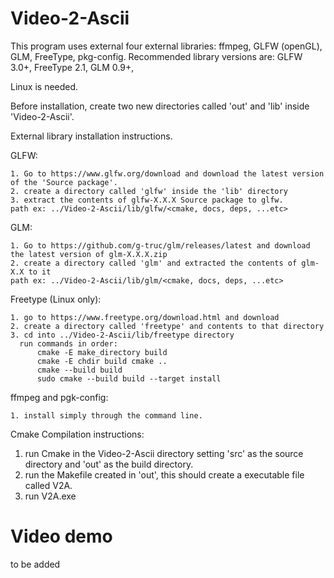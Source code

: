 # Video-2-Ascii
This program uses external four external libraries: ffmpeg, GLFW (openGL), GLM, FreeType, pkg-config.
Recommended library versions are: GLFW 3.0+, FreeType 2.1, GLM 0.9+, 

Linux is needed.

Before installation, create two new directories called 'out' and 'lib' inside 'Video-2-Ascii'.

External library installation instructions.

  GLFW:

    1. Go to https://www.glfw.org/download and download the latest version of the 'Source package'.
    2. create a directory called 'glfw' inside the 'lib' directory
    3. extract the contents of glfw-X.X.X Source package to glfw.
    path ex: ../Video-2-Ascii/lib/glfw/<cmake, docs, deps, ...etc>
    
  GLM:
  
    1. Go to https://github.com/g-truc/glm/releases/latest and download the latest version of glm-X.X.X.zip
    2. create a directory called 'glm' and extracted the contents of glm-X.X to it
    path ex: ../Video-2-Ascii/lib/glm/<cmake, docs, deps, ...etc>

  Freetype (Linux only):

    1. go to https://www.freetype.org/download.html and download 
    2. create a directory called 'freetype' and contents to that directory
    3. cd into ../Video-2-Ascii/lib/freetype directory
      run commands in order:
          cmake -E make_directory build
          cmake -E chdir build cmake ..
          cmake --build build
          sudo cmake --build build --target install
  
  ffmpeg and pgk-config:
  
    1. install simply through the command line.
    
Cmake Compilation instructions:
  1. run Cmake in the Video-2-Ascii directory setting 'src' as the source directory and 'out' as the build directory.
  2. run the Makefile created in 'out', this should create a executable file called V2A.
  3. run V2A.exe

# Video demo
to be added
